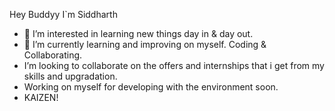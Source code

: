Hey Buddyy I`m Siddharth 
- 👀 I’m interested in learning new things day in & day out.
- 🌱 I’m currently learning and improving on myself. Coding & Collaborating.
-  I’m looking to collaborate on the offers and internships that i get from my skills and upgradation.
-  Working on myself for  developing with the environment soon.
-  KAIZEN!
  

<!---
Sidtheboss/Sidtheboss is a ✨ special ✨ repository because its `README.md` (this file) appears on your GitHub profile.
You can click the Preview link to take a look at your changes.
--->
